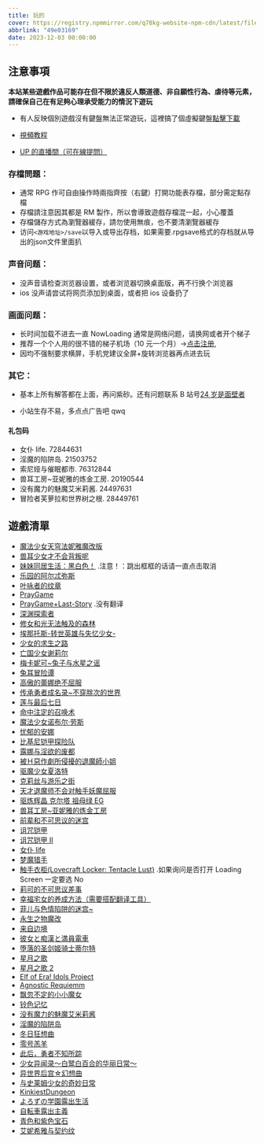 ```yaml
---
title: 玩的
cover: https://registry.npmmirror.com/q78kg-website-npm-cdn/latest/files/fb27a46f-58f3-4c40-ba84-fdf9cf8ac528.jpg
abbrlink: "49e03169"
date: 2023-12-03 00:00:00
---
```


## 注意事項

**本站某些遊戲作品可能存在但不限於違反人類道德、非自願性行為、虐待等元素，請確保自己在有足夠心理承受能力的情況下遊玩**

- 有人反映個別遊戲沒有鍵盤無法正常遊玩，這裡搞了個虛擬鍵盤[點擊下載](https://wwm.lanzouy.com/ix1TA09muc9i)
- [視頻教程](https://www.bilibili.com/video/BV1rY4y1c7gF?spm_id_from=333.999.list.card_archive.click&vd_source=801795c39b69f97463626c47636619c6)

- [UP 的直播間（可在線提問）](https://live.bilibili.com/h5/25002061)

### 存檔問題：

- 通常 RPG 作可自由操作時兩指齊按（右鍵）打開功能表存檔，部分需定點存檔
- 存檔請注意因其都是 RM 製作，所以會導致遊戲存檔混一起，小心覆蓋
- 存檔儲存方式為瀏覽器緩存，請勿使用無痕，也不要清瀏覽器緩存
- 访问`<游戏地址>/save`以导入或导出存档，如果需要.rpgsave格式的存档就从导出的json文件里面扒

### 声音问题：

- 没声音请检查浏览器设置，或者浏览器切换桌面版，再不行换个浏览器
- ios 没声请尝试将网页添加到桌面，或者把 ios 设备扔了

### 画面问题：

- 长时间加载不进去一直 NowLoading 通常是网络问题，请换网或者开个梯子
- 推荐一个个人用的很不错的梯子机场（10 元一个月）→[点击注册](https://www.maomaovpn.com/index.php#/register?code=1T7Izn2G),
- 因均不强制要求横屏，手机党建议全屏+旋转浏览器再点进去玩

### 其它：

- 基本上所有解答都在上面，再问紫砂。还有问题联系 B 站号[24 岁是面壁者](https://space.bilibili.com/383769313/)

- 小站生存不易，多点点广告吧 qwq

#### 礼包码

- 女仆 life. 72844631
- 淫魔的陷阱岛. 21503752
- 索尼娅与催眠都市. 76312844
- 兽耳工房~亚妮雅的炼金工房. 20190544
- 没有魔力的魅魔艾米莉酱. 24497631
- 冒险者芙萝拉和世界树之根. 28449761

## 遊戲清單

- [魔法少女天穹法妮雅魔改版](https://magical-girl-celesphonia-extension.amemei-lists.top/)
- [兽耳少女才不会背叛呢](https://fox-girls-never-play-dirty.amemei-lists.top/)
- [妹妹同居生活：黑白色！](https://msh.amemei-lists.top/) .注意！：跳出框框的话请一直点击取消
- [乐园的阿尔忒弥斯](https://ark-of-artemis.amemei-lists.top/)
- [叶咏者的纹章](https://leafsinger.amemei-lists.top/)
- [PrayGame](https://praygame.amemei-lists.top/)
- [PrayGame+Last-Story](https://praygame-last-story.amemei-lists.top/) .没有翻译
- [深渊探索者](https://explorers-of-the-abyss.amemei-lists.top/)
- [修女和光无法触及的森林](https://xnhgwfcjdsl.amemei-lists.top/)
- [埃那托斯-转世英雄与失忆少女-](https://enatus-radi.amemei-lists.top/)
- [少女的求生之路](https://sndqszl.amemei-lists.top/)
- [亡国少女谢莉尔](https://belial-red.amemei-lists.top/)
- [梅卡妮可~兔子与水星之谣](https://mechanica.amemei-lists.top/)
- [兔耳冒险谭](https://trmxt.amemei-lists.top/)
- [高傲的蕾娜绝不屈服](https://gadlnjbqf.amemei-lists.top/)
- [传承勇者成名录~不穿胖次的世界](https://bcpcdrpg.amemei-lists.top/)
- [莲与最后七日](https://lyzhqr.amemei-lists.top/)
- [命中注定的召唤术](https://mzzddzhs.amemei-lists.top/)
- [魔法少女诺布尔·劳斯](https://magical-girl-noble-rose.amemei-lists.top/)
- [忧郁的安娜](https://melancholianna.amemei-lists.top/)
- [比基尼铠甲探险队](https://bikini-armour-explorers.amemei-lists.top/)
- [露娜与淫欲的废都](https://lnyyydfd.amemei-lists.top/)
- [被Ｈ惡作劇所侵擾的退魔師小姐](https://bhezjsqrdtmsxj.amemei-lists.top/)
- [驱魔少女夏洛特](https://exorcistcharlotte.amemei-lists.top/)
- [克莉丝与游乐之街](https://kris-and-the-city-of-pleasure.amemei-lists.top/)
- [天才退魔师不会对触手妖魔屈服](https://tctmsbhdcsymqf.amemei-lists.top/)
- [驱炼辉晶 克尔塔 祖母绿 EG](https://qlhjketzml.amemei-lists.top/)
- [兽耳工房~亚妮雅的炼金工房](https://segf.amemei-lists.top/)
- [前辈和不可思议的迷宫](https://qbhbksydmg.amemei-lists.top/)
- [诅咒铠甲](https://zzkji.amemei-lists.top/)
- [诅咒铠甲 II](https://zzkjii.amemei-lists.top/)
- [女仆 life](https://nplife.amemei-lists.top/)
- [梦魔猎手](https://nightmarehunter.amemei-lists.top/)
- [触手衣柜(Lovecraft Locker: Tentacle Lust)](https://lovecraft-locker.amemei-lists.top/) .如果询问是否打开 Loading Screen 一定要选 No
- [莉可的不可思议差事](https://lkdbksycs.amemei-lists.top/)
- [幸福宅女的养成方法（需要搭配翻译工具）](https://xfzndycff.amemei-lists.top/)
- [菲儿与色情陷阱的迷宫~](https://feysqxjdmg.amemei-lists.top/)
- [永生之物魔改](https://ambrosia-dlc.amemei-lists.top/)
- [来自边境](https://from-frontier.amemei-lists.top/)
- [彼女と痴漢と満員電車](https://bndchmydc.amemei-lists.top/)
- [堕落的圣剑姬骑士蒂尔特](https://dldsjqsdet.amemei-lists.top/)
- [星月之歌](https://xyzg.amemei-lists.top/)
- [星月之歌 2](https://xyzgii.amemei-lists.top/)
- [Elf of Era! Idols Project](https://elf-of-era-idols-project.amemei-lists.top/)
- [Agnostic Requiemm](https://agnostic-requiemm.amemei-lists.top/)
- [飘忽不定的小小魔女](https://phbddxxmn.amemei-lists.top/)
- [铃色记忆](https://suzu-memory.amemei-lists.top/)
- [没有魔力的魅魔艾米莉酱](https://mymldmmamlj.amemei-lists.top/)
- [淫魔的陷阱岛](https://ymdxjd.amemei-lists.top/)
- [冬日狂想曲](https://winter-memories.amemei-lists.top/)
- [零号羔羊](https://lhgy.amemei-lists.top/)
- [此后，勇者不知所踪](https://chyzbzsz.amemei-lists.top/)
- [少女异闻录～白鹭白百合的华丽日常～](https://snywlblbbhdhlrc.amemei-lists.top/)
- [异世界后宫☆幻想曲](https://ysjhghxq.amemei-lists.top/)
- [与史莱姆少女的奇妙日常](https://nursery-slime.amemei-lists.top/)
- [KinkiestDungeon](https://kinkiestdungeon.amemei-lists.top/)
- [よろずの学園露出生活](https://xylcsh.amemei-lists.top/)
- [自転車露出主義](https://flashcyclingsides.amemei-lists.top/)
- [青色和紫色宝石](https://zsbs.amemei-lists.top/)
- [艾妮希雅与契约纹](https://anxyyqyw.amemei-lists.top/)